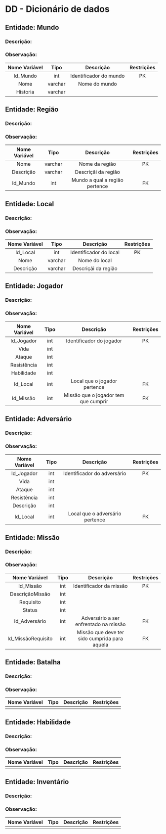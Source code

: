 # DD - Dicionário de dados

## Entidade: Mundo
### Descrição: 
### Observação: 
| Nome Variável |     Tipo     |         Descrição          |  Restrições |
| :-----------: | :----------: | :------------------------: | :----------------: |
|   Id_Mundo    |     int      | Identificador do mundo |   PK    |
|   Nome    |     varchar      | Nome do mundo |                   |
|   Historia    |     varchar      |  |                   |

## Entidade: Região
### Descrição: 
### Observação: 
| Nome Variável |     Tipo     |         Descrição          |  Restrições |
| :-----------: | :----------: | :------------------------: | :----------------: |
|   Nome    |     varchar      |      Nome da região       |      PK             |
|   Descrição    |     varchar      |      Descriçãi da região       |                   |
|   Id_Mundo    |     int      |  Mundo a qual a região pertence |      FK             |

## Entidade: Local
### Descrição: 
### Observação: 
| Nome Variável |     Tipo     |         Descrição          |  Restrições |
| :-----------: | :----------: | :------------------------: | :----------------: |
|   Id_Local    |     int      | Identificador do local |   PK    |
|   Nome    |     varchar      |      Nome do local       |                   |
|   Descrição    |     varchar      |      Descriçãi da região       |                   |


## Entidade: Jogador
### Descrição: 
### Observação: 
| Nome Variável |     Tipo     |         Descrição          |  Restrições |
| :-----------: | :----------: | :------------------------: | :----------------: |
|   Id_Jogador    |     int      | Identificador do jogador |   PK    |
|   Vida    |     int      |  |       |
|   Ataque    |     int      |  |       |
|   Resistência    |     int      |  |       |
|   Habilidade    |     int      |  |       |
|   Id_Local    |     int      |  Local que o jogador pertence |      FK             |
|   Id_Missão   |     int      |  Missão que o jogador tem que cumprir |      FK             |


## Entidade: Adversário
### Descrição: 
### Observação: 
| Nome Variável |     Tipo     |         Descrição          |  Restrições |
| :-----------: | :----------: | :------------------------: | :----------------: |
|   Id_Jogador    |     int      | Identificador do adversário |   PK    |
|   Vida    |     int      |  |       |
|   Ataque    |     int      |  |       |
|   Resistência    |     int      |  |       |
|   Descrição    |     int      |  |       |
|   Id_Local    |     int      |  Local que o adversário pertence |      FK             |

## Entidade: Missão
### Descrição: 
### Observação: 
| Nome Variável |     Tipo     |         Descrição          |  Restrições |
| :-----------: | :----------: | :------------------------: | :----------------: |
|   Id_Missão    |     int      | Identificador da missão |   PK    |
|   DescriçãoMissão    |     int      |  |       |
|   Requisito    |     int      |  |       |
|   Status    |     int      |  |       |
|   Id_Adversário   |     int      |  Adversário a ser enfrentado na missão |      FK             |
|   Id_MissãoRequisito   |     int      | Missão que deve ter sido cumprida para aquela  |      FK             |


## Entidade: Batalha
### Descrição: 
### Observação: 
| Nome Variável |     Tipo     |         Descrição          |  Restrições |
| :-----------: | :----------: | :------------------------: | :----------------: |
|       |           |             |                   |

## Entidade: Habilidade
### Descrição: 
### Observação: 
| Nome Variável |     Tipo     |         Descrição          |  Restrições |
| :-----------: | :----------: | :------------------------: | :----------------: |
|       |           |             |                   |

## Entidade: Inventário
### Descrição: 
### Observação: 
| Nome Variável |     Tipo     |         Descrição          |  Restrições |
| :-----------: | :----------: | :------------------------: | :----------------: |
|       |           |             |                   |
